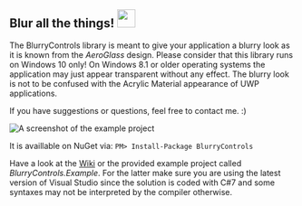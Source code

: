 ## Blur all the things! <img src="https://i.imgur.com/zbZR9o9.png" height="32">

The BlurryControls library is meant to give your application a blurry look as it is known from the _AeroGlass_ design.
Please consider that this library runs on Windows 10 only! On Windows 8.1 or older operating systems the application may just appear transparent without any effect. The blurry look is not to be confused with the Acrylic Material appearance of UWP applications.

If you have suggestions or questions, feel free to contact me. :)

![A screenshot of the example project](https://i.imgur.com/QksmG7Q.png)

It is availlable on NuGet via: `PM> Install-Package BlurryControls`

Have a look at the [Wiki](https://github.com/ConfusedHorse/BlurryControls/wiki) or the provided example project called _BlurryControls.Example_. For the latter make sure you are using the latest version of Visual Studio since the solution is coded with C#7 and some syntaxes may not be interpreted by the compiler otherwise.
